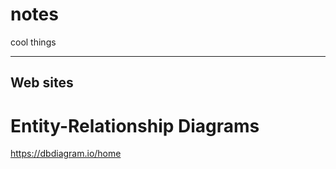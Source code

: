 # notes
cool things

---------------------------------------------------------------------------------------------------------------------------------------------
Web sites
---------------------------------------------------------------------------------------------------------------------------------------------

# Entity-Relationship Diagrams
https://dbdiagram.io/home


